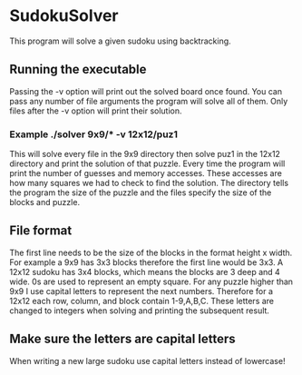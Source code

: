 # SudokuSolver
This program will solve a given sudoku using backtracking.
## Running the executable
Passing the -v option will print out the solved board once found. You can pass any number of file arguments the program will solve all of them.
Only files after the -v option will print their solution.
### Example ./solver 9x9/\* -v 12x12/puz1
This will solve every file in the 9x9 directory then solve puz1 in the 12x12 directory and print the solution of that puzzle.
Every time the program will print the number of guesses and memory accesses. These accesses are how many squares we had to check to find the solution.
The directory tells the program the size of the puzzle and the files specify the size of the blocks and puzzle.
## File format
The first line needs to be the size of the blocks in the format height x width. For example a 9x9 has 3x3 blocks therefore the first line would be 3x3.
A 12x12 sudoku has 3x4 blocks, which means the blocks are 3 deep and 4 wide.
0s are used to represent an empty square. For any puzzle higher than 9x9 I use capital letters to represent the next numbers.
Therefore for a 12x12 each row, column, and block contain 1-9,A,B,C. These letters are changed to integers when solving and printing the subsequent result.
## Make sure the letters are capital letters
When writing a new large sudoku use capital letters instead of lowercase!
